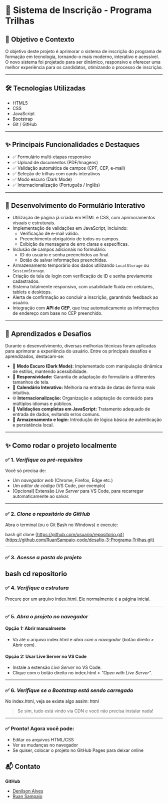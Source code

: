 # 🧩 Sistema de Inscrição - Programa Trilhas

## 🎯 Objetivo e Contexto

O objetivo deste projeto é aprimorar o sistema de inscrição do programa de formação em tecnologia, tornando-o mais moderno, interativo e acessível. O novo sistema foi projetado para ser dinâmico, responsivo e oferecer uma melhor experiência para os candidatos, otimizando o processo de inscrição.

---

## 🛠 Tecnologias Utilizadas

- HTML5  
- CSS  
- JavaScript  
- Bootstrap  
- Git / GitHub  

---

## ✨ Principais Funcionalidades e Destaques

- ✅ Formulário multi-etapas responsivo  
- ✅ Upload de documentos (PDF/Imagens)  
- ✅ Validação automática de campos (CPF, CEP, e-mail)  
- ✅ Seleção de trilhas com cards interativos  
- ✅ Modo escuro (Dark Mode)  
- ✅ Internacionalização (Português / Inglês)  

---

## 🧾 Desenvolvimento do Formulário Interativo

- Utilização de página já criada em HTML e CSS, com aprimoramentos visuais e estruturais.  
- Implementação de validações em JavaScript, incluindo:
  - Verificação de e-mail válido.
  - Preenchimento obrigatório de todos os campos.
  - Exibição de mensagens de erro claras e específicas.
- Inclusão de campos adicionais no formulário:
  - ID do usuário e senha preenchidos ao final.
  - Botão de salvar informações preenchidas.
- Armazenamento temporário dos dados utilizando `LocalStorage` ou `SessionStorage`.
- Criação de tela de login com verificação de ID e senha previamente cadastrados.
- Sistema totalmente responsivo, com usabilidade fluida em celulares, tablets e desktops.
- Alerta de confirmação ao concluir a inscrição, garantindo feedback ao usuário.
- Integração com **API de CEP**, que traz automaticamente as informações de endereço com base no CEP preenchido.

---

## 🚀 Aprendizados e Desafios

Durante o desenvolvimento, diversas melhorias técnicas foram aplicadas para aprimorar a experiência do usuário. Entre os principais desafios e aprendizados, destacam-se:

- 🌙 **Modo Escuro (Dark Mode):** Implementado com manipulação dinâmica de estilos, mantendo acessibilidade.  
- 📱 **Responsividade:** Garantia de adaptação do formulário a diferentes tamanhos de tela.  
- 📅 **Calendário Interativo:** Melhoria na entrada de datas de forma mais intuitiva.  
- 🌐 **Internacionalização:** Organização e adaptação de conteúdo para múltiplos idiomas e públicos.  
- 🧪 **Validações completas em JavaScript:** Tratamento adequado de entrada de dados, evitando erros comuns.  
- 🔐 **Armazenamento e login:** Introdução de lógica básica de autenticação e persistência local.  

---
## ✨ Como rodar o projeto localmente

### ✅ 1. *Verifique os pré-requisitos*

Você só precisa de:
- Um *navegador web* (Chrome, Firefox, Edge etc.)
- Um *editor de código* (VS Code, por exemplo)
- [Opcional] Extensão *Live Server* para VS Code, para recarregar automaticamente ao salvar.

---

### ✅ 2. *Clone o repositório do GitHub*

Abra o terminal (ou o Git Bash no Windows) e execute:

bash
git clone [https://github.com/usuario/repositorio.git](https://github.com/RuanSampaio-code/desafio-3-Programa-Trilhas.git)

---

### ✅ 3. *Acesse a pasta do projeto*

bash
cd repositorio
---

### ✅ 4. *Verifique a estrutura*

Procure por um arquivo index.html. Ele normalmente é a página inicial.

---

### ✅ 5. *Abra o projeto no navegador*

#### Opção 1: Abrir manualmente
- Vá até o arquivo index.html e *abra com o navegador* (botão direito > Abrir com).

#### Opção 2: Usar Live Server no VS Code
- Instale a extensão *Live Server* no VS Code.
- Clique com o botão direito no index.html > *"Open with Live Server"*.

---
### ✅ 6. *Verifique se o Bootstrap está sendo carregado*

No index.html, veja se existe algo assim:
html
<link href="https://cdn.jsdelivr.net/npm/bootstrap@5.3.0/dist/css/bootstrap.min.css" rel="stylesheet">

> Se sim, tudo está vindo via CDN e você não precisa instalar nada!

---

### ✅ Pronto! Agora você pode:
- Editar os arquivos HTML/CSS
- Ver as mudanças no navegador
- Se quiser, colocar o projeto no GitHub Pages para deixar online




## 📬 Contato

**GitHub**  
- [Denilson Alves](https://github.com/seu-usuario)  
- [Ruan Sampaio](https://github.com/seu-usuario)  

